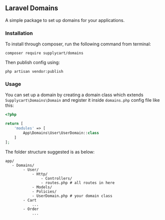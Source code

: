 ## Laravel Domains

A simple package to set up domains for your applications.

### Installation

To install through composer, run the following command from terminal:

```
composer require supplycart/domains
```

Then publish config using:

```
php artisan vendor:publish
```

### Usage

You can set up a domain by creating a domain class which extends `Supplycart\Domains\Domain` and register it inside `domains.php` config file like this:
```php
<?php

return [
    'modules' => [
        App\Domains\User\UserDomain::class
    ]   
];
```

The folder structure suggested is as below:
```
app/
   - Domains/
        - User/
            - Http/
                - Controllers/
                - routes.php # all routes in here
            - Models/
            - Policies/
            - UserDomain.php # your domain class
        - Cart
            ...
        - Order
            ...
```